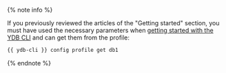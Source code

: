 {% note info %}

If you previously reviewed the articles of the "Getting started" section, you must have used the necessary parameters when [getting started with the YDB CLI](../../../../getting_started/cli.md) and can get them from the profile:

```bash
{{ ydb-cli }} config profile get db1
```

{% endnote %}
